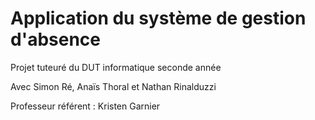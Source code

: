 ﻿# Application du système de gestion d'absence 
 
 Projet tuteuré du DUT informatique seconde année
 
 Avec Simon Ré, Anaïs Thoral et Nathan Rinalduzzi
 
 Professeur référent : Kristen Garnier 
